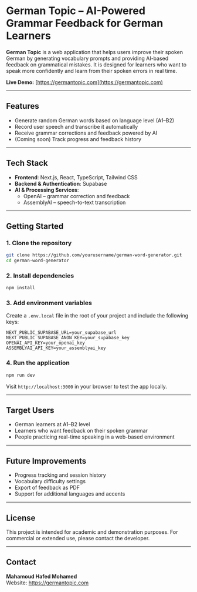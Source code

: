 # German Topic – AI-Powered Grammar Feedback for German Learners

**German Topic** is a web application that helps users improve their spoken German by generating vocabulary prompts and providing AI-based feedback on grammatical mistakes. It is designed for learners who want to speak more confidently and learn from their spoken errors in real time.

**Live Demo:** [https://germantopic.com](https://germantopic.com)

---

## Features

- Generate random German words based on language level (A1–B2)
- Record user speech and transcribe it automatically
- Receive grammar corrections and feedback powered by AI
- (Coming soon) Track progress and feedback history

---

## Tech Stack

- **Frontend**: Next.js, React, TypeScript, Tailwind CSS
- **Backend & Authentication**: Supabase
- **AI & Processing Services**:
  - OpenAI – grammar correction and feedback
  - AssemblyAI – speech-to-text transcription

---

## Getting Started

### 1. Clone the repository

```bash
git clone https://github.com/yourusername/german-word-generator.git
cd german-word-generator
```

### 2. Install dependencies

```bash
npm install
```

### 3. Add environment variables

Create a `.env.local` file in the root of your project and include the following keys:

```
NEXT_PUBLIC_SUPABASE_URL=your_supabase_url
NEXT_PUBLIC_SUPABASE_ANON_KEY=your_supabase_key
OPENAI_API_KEY=your_openai_key
ASSEMBLYAI_API_KEY=your_assemblyai_key
```

### 4. Run the application

```bash
npm run dev
```

Visit `http://localhost:3000` in your browser to test the app locally.

---

## Target Users

- German learners at A1–B2 level
- Learners who want feedback on their spoken grammar
- People practicing real-time speaking in a web-based environment

---

## Future Improvements

- Progress tracking and session history
- Vocabulary difficulty settings
- Export of feedback as PDF
- Support for additional languages and accents

---

## License

This project is intended for academic and demonstration purposes. For commercial or extended use, please contact the developer.

---

## Contact

**Mahamoud Hafed Mohamed**  
Website: https://germantopic.com
